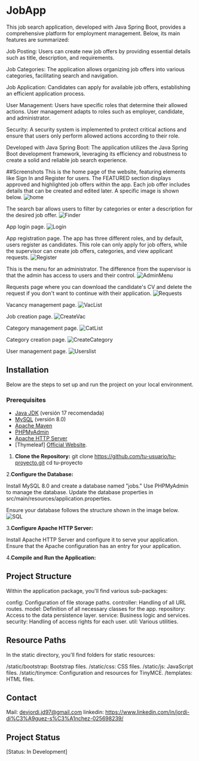# JobApp
This job search application, developed with Java Spring Boot, provides a comprehensive platform for employment management. Below, its main features are summarized:

Job Posting:
Users can create new job offers by providing essential details such as title, description, and requirements.

Job Categories:
The application allows organizing job offers into various categories, facilitating search and navigation.

Job Application:
Candidates can apply for available job offers, establishing an efficient application process.

User Management:
Users have specific roles that determine their allowed actions. User management adapts to roles such as employer, candidate, and administrator.

Security:
A security system is implemented to protect critical actions and ensure that users only perform allowed actions according to their role.

Developed with Java Spring Boot:
The application utilizes the Java Spring Boot development framework, leveraging its efficiency and robustness to create a solid and reliable job search experience.

##Screenshots
This is the home page of the website, featuring elements like Sign In and Register for users. The FEATURED section displays approved and highlighted job offers within the app. Each job offer includes details that can be created and edited later. A specific image is shown below.
![home](jobapp%202/src/main/resources/static/images_readme/home.png)

The search bar allows users to filter by categories or enter a description for the desired job offer.
![Finder](/src/main/resources/static/images_readme/finder.png)

App login page.
![Login](/src/main/resources/static/images_readme/login.png)

App registration page. The app has three different roles, and by default, users register as candidates. This role can only apply for job offers, while the supervisor can create job offers, categories, and view applicant requests.
![Register](/src/main/resources/static/images_readme/register.png)

This is the menu for an administrator. The difference from the supervisor is that the admin has access to users and their control.
![AdminMenu](/src/main/resources/static/images_readme/adminMenu.png)

Requests page where you can download the candidate's CV and delete the request if you don't want to continue with their application.
![Requests](/src/main/resources/static/images_readme/requests.png)

Vacancy management page.
![VacList](/src/main/resources/static/images_readme/vacancyList.png)

Job creation page.
![CreateVac](/src/main/resources/static/images_readme/newJob.png)

Category management page.
![CatList](/src/main/resources/static/images_readme/categoryList.png)

Category creation page.
![CreateCategory](/src/main/resources/static/images_readme/newCategory.png)

User management page.
![Userslist](/src/main/resources/static/images_readme/userList.png)

## Installation
Below are the steps to set up and run the project on your local environment.

### Prerequisites
- [Java JDK](https://www.oracle.com/java/technologies/javase-downloads.html) (versión 17 recomendada)
- [MySQL](https://dev.mysql.com/downloads/mysql/) (versión 8.0)
- [Apache Maven](https://maven.apache.org/download.cgi)
- [PHPMyAdmin](https://www.phpmyadmin.net/downloads/)
- [Apache HTTP Server](http://httpd.apache.org/download.cgi)
- [Thymeleaf] [Official Website](https://www.thymeleaf.org/).


1. **Clone the Repository:**
   git clone https://github.com/tu-usuario/tu-proyecto.git
   cd tu-proyecto

2.**Configure the Database:**

Install MySQL 8.0 and create a database named "jobs." Use PHPMyAdmin to manage the database. Update the database properties in src/main/resources/application.properties.

Ensure your database follows the structure shown in the image below.
![SQL](/src/main/resources/static/images_readme/SQL.jpeg)

3.**Configure Apache HTTP Server:**

Install Apache HTTP Server and configure it to serve your application. Ensure that the Apache configuration has an entry for your application.


4.**Compile and Run the Application:**

## Project Structure
Within the application package, you'll find various sub-packages:

config: Configuration of file storage paths.
controller: Handling of all URL routes.
model: Definition of all necessary classes for the app.
repository: Access to the data persistence layer.
service: Business logic and services.
security: Handling of access rights for each user.
util: Various utilities.

## Resource Paths
In the static directory, you'll find folders for static resources:

/static/bootstrap: Bootstrap files.
/static/css: CSS files.
/static/js: JavaScript files.
/static/tinymce: Configuration and resources for TinyMCE.
/templates: HTML files.

## Contact
Mail: devjordi.jd97@gmail.com
linkedin: https://www.linkedin.com/in/jordi-di%C3%A9guez-s%C3%A1nchez-025698239/

## Project Status
[Status: In Development]

